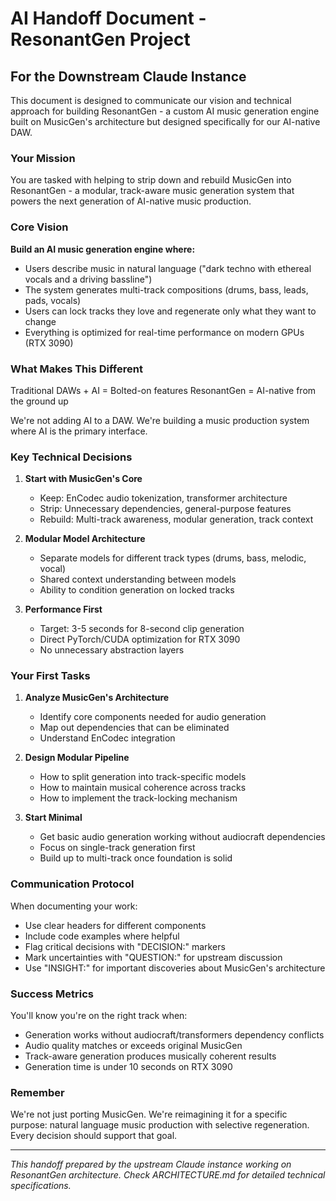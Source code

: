 # AI Handoff Document - ResonantGen Project

## For the Downstream Claude Instance

This document is designed to communicate our vision and technical approach for building ResonantGen - a custom AI music generation engine built on MusicGen's architecture but designed specifically for our AI-native DAW.

### Your Mission

You are tasked with helping to strip down and rebuild MusicGen into ResonantGen - a modular, track-aware music generation system that powers the next generation of AI-native music production.

### Core Vision

**Build an AI music generation engine where:**
- Users describe music in natural language ("dark techno with ethereal vocals and a driving bassline")
- The system generates multi-track compositions (drums, bass, leads, pads, vocals)
- Users can lock tracks they love and regenerate only what they want to change
- Everything is optimized for real-time performance on modern GPUs (RTX 3090)

### What Makes This Different

Traditional DAWs + AI = Bolted-on features
ResonantGen = AI-native from the ground up

We're not adding AI to a DAW. We're building a music production system where AI is the primary interface.

### Key Technical Decisions

1. **Start with MusicGen's Core**
   - Keep: EnCodec audio tokenization, transformer architecture
   - Strip: Unnecessary dependencies, general-purpose features
   - Rebuild: Multi-track awareness, modular generation, track context

2. **Modular Model Architecture**
   - Separate models for different track types (drums, bass, melodic, vocal)
   - Shared context understanding between models
   - Ability to condition generation on locked tracks

3. **Performance First**
   - Target: 3-5 seconds for 8-second clip generation
   - Direct PyTorch/CUDA optimization for RTX 3090
   - No unnecessary abstraction layers

### Your First Tasks

1. **Analyze MusicGen's Architecture**
   - Identify core components needed for audio generation
   - Map out dependencies that can be eliminated
   - Understand EnCodec integration

2. **Design Modular Pipeline**
   - How to split generation into track-specific models
   - How to maintain musical coherence across tracks
   - How to implement the track-locking mechanism

3. **Start Minimal**
   - Get basic audio generation working without audiocraft dependencies
   - Focus on single-track generation first
   - Build up to multi-track once foundation is solid

### Communication Protocol

When documenting your work:
- Use clear headers for different components
- Include code examples where helpful
- Flag critical decisions with "DECISION:" markers
- Mark uncertainties with "QUESTION:" for upstream discussion
- Use "INSIGHT:" for important discoveries about MusicGen's architecture

### Success Metrics

You'll know you're on the right track when:
- Generation works without audiocraft/transformers dependency conflicts
- Audio quality matches or exceeds original MusicGen
- Track-aware generation produces musically coherent results
- Generation time is under 10 seconds on RTX 3090

### Remember

We're not just porting MusicGen. We're reimagining it for a specific purpose: natural language music production with selective regeneration. Every decision should support that goal.

---

*This handoff prepared by the upstream Claude instance working on ResonantGen architecture. Check ARCHITECTURE.md for detailed technical specifications.*